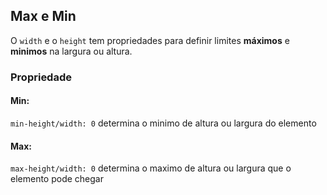 ## Max e Min 

O ```width``` e o ```height``` tem propriedades para definir limites **máximos** e **minimos** na largura ou altura.

### Propriedade

#### Min:

```min-height/width: 0``` determina o minimo de altura ou largura do elemento


#### Max:
```max-height/width: 0``` determina o maximo de altura ou largura que o elemento pode chegar
